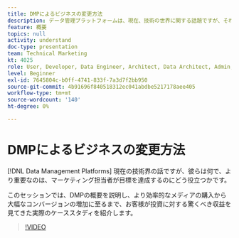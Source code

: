 ```yaml
---
title: DMPによるビジネスの変更方法
description: データ管理プラットフォームは、現在、技術の世界に関する話題ですが、それらは何であり、さらに重要なのは、マーケターが目標を達成するのにどのように役立つかです。 このセッションでは、DMPの概要を説明し、より効率的なメディアの購入から大幅なコンバージョンの増加に至るまで、お客様が投資に対する驚くべき収益を見てきた実際のケーススタディを紹介します。
feature: 概要
topics: null
activity: understand
doc-type: presentation
team: Technical Marketing
kt: 4025
role: User, Developer, Data Engineer, Architect, Data Architect, Admin, Leader
level: Beginner
exl-id: 7645804c-b0ff-4741-833f-7a3d7f2bb950
source-git-commit: 4b91696f840518312ec041abdbe5217178aee405
workflow-type: tm+mt
source-wordcount: '140'
ht-degree: 0%

---
```


# DMPによるビジネスの変更方法

[!DNL Data Management Platforms] 現在の技術界の話ですが、彼らは何で、より重要なのは、マーケティング担当者が目標を達成するのにどう役立つかです。

このセッションでは、DMPの概要を説明し、より効率的なメディアの購入から大幅なコンバージョンの増加に至るまで、お客様が投資に対する驚くべき収益を見てきた実際のケーススタディを紹介します。

>[!VIDEO](https://video.tv.adobe.com/v/29770/?quality=12)
